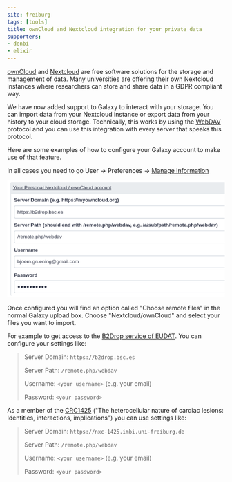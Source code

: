 ```yaml
---
site: freiburg
tags: [tools]
title: ownCloud and Nextcloud integration for your private data
supporters:
- denbi
- elixir
---
```


[ownCloud](https://owncloud.com/) and [Nextcloud](https://nextcloud.com/) are free software solutions for the storage and management of data.
Many universities are offering their own Nextcloud instances where researchers can store and share data in a GDPR compliant way.

We have now added support to Galaxy to interact with your storage. You can import data from your Nextcloud instance or export data from your history
to your cloud storage. Technically, this works by using the [WebDAV](https://en.wikipedia.org/wiki/WebDAV) protocol and you can use this integration with
every server that speaks this protocol. 

Here are some examples of how to configure your Galaxy account to make use of that feature.

In all cases you need to go User → Preferences → [Manage Information](https://usegalaxy.eu/user/information)

![](/assets/media/b2drop_access.png)


Once configured you will find an option called "Choose remote files" in the normal Galaxy upload box.
Choose "Nextcloud/ownCloud" and select your files you want to import.


For example to get access to the [B2Drop service of EUDAT](https://eudat.eu/services/b2drop).
You can configure your settings like:

>  Server Domain: `https://b2drop.bsc.es`
>
>  Server Path: `/remote.php/webdav`
>
>  Username: `<your username>` (e.g. your email)
>
>  Password: `<your password>`

As a member of the [CRC1425](https://www.sfb1425.uni-freiburg.de) ("The heterocellular nature of cardiac lesions: Identities, interactions, implications")
you can use settings like:

>  Server Domain: `https://nxc-1425.imbi.uni-freiburg.de`
>
>  Server Path: `/remote.php/webdav`
>
>  Username: `<your username>` (e.g. your email)
>
>  Password: `<your password>`



